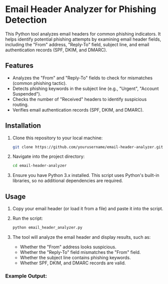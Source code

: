 # Email Header Analyzer for Phishing Detection

This Python tool analyzes email headers for common phishing indicators. It helps identify potential phishing attempts by examining email header fields, including the "From" address, "Reply-To" field, subject line, and email authentication records (SPF, DKIM, and DMARC).

## Features
- Analyzes the "From" and "Reply-To" fields to check for mismatches (common phishing tactic).
- Detects phishing keywords in the subject line (e.g., "Urgent", "Account Suspended").
- Checks the number of "Received" headers to identify suspicious routing.
- Verifies email authentication records (SPF, DKIM, and DMARC).

## Installation

1. Clone this repository to your local machine:
    ```bash
    git clone https://github.com/yourusername/email-header-analyzer.git
    ```

2. Navigate into the project directory:
    ```bash
    cd email-header-analyzer
    ```

3. Ensure you have Python 3.x installed. This script uses Python's built-in libraries, so no additional dependencies are required.

## Usage

1. Copy your email header (or load it from a file) and paste it into the script.
2. Run the script:
    ```bash
    python email_header_analyzer.py
    ```

3. The tool will analyze the email header and display results, such as:
    - Whether the "From" address looks suspicious.
    - Whether the "Reply-To" field mismatches the "From" field.
    - Whether the subject line contains phishing keywords.
    - Whether SPF, DKIM, and DMARC records are valid.

### Example Output:

